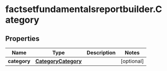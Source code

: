 # factsetfundamentalsreportbuilder.Category

## Properties

Name | Type | Description | Notes
------------ | ------------- | ------------- | -------------
**category** | [**CategoryCategory**](CategoryCategory.md) |  | [optional] 


